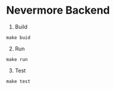 # Nevermore Backend 


1. Build 
```make
make buid
```

2. Run 
```make
make run
 ```

3. Test 
```make
make test
 ```



